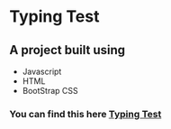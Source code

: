 # Typing Test

## A project built using
 - Javascript
 - HTML
 - BootStrap CSS

### You can find this here [Typing Test](https://stupefied-neumann-29ea4c.netlify.com/)
